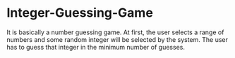 # Integer-Guessing-Game
It is basically a number guessing game. At first, the user selects a range of numbers and some random integer will be selected by the system. The user has to guess that integer in the minimum number of guesses.
